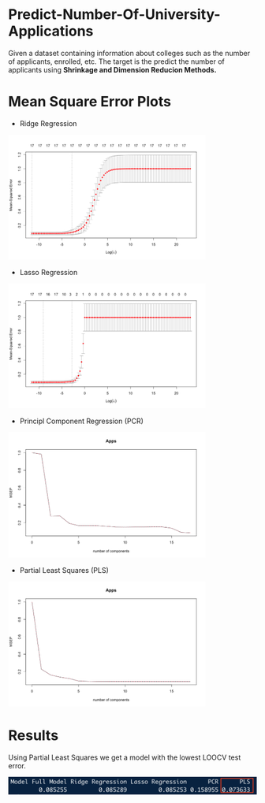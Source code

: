 # Predict-Number-Of-University-Applications

Given a dataset containing information about colleges such as the number of applicants, enrolled, etc. The target is the predict the number of applicants using **Shrinkage and Dimension Reducion Methods.**

# Mean Square Error Plots 






<p float="left">
  
  
  - Ridge Regression

  <img src="https://github.com/JaimeGoB/Predict-Number-Of-University-Applications/blob/main/data/ridge.png" length = "400" width="400" />
  
  - Lasso Regression

  <img src="https://github.com/JaimeGoB/Predict-Number-Of-University-Applications/blob/main/data/lasso.png" length = "400" width="400" /> 
  
  - Principl Component Regression (PCR)

  <img src="https://github.com/JaimeGoB/Predict-Number-Of-University-Applications/blob/main/data/pcr.png"   length = "400" width="400" />
  
  - Partial Least Squares (PLS)

  <img src="https://github.com/JaimeGoB/Predict-Number-Of-University-Applications/blob/main/data/pls.png"   length = "400" width="400" />
</p>

# Results

Using Partial Least Squares we get a model with the lowest LOOCV test error.

<img src="https://github.com/JaimeGoB/Predict-Number-Of-University-Applications/blob/main/data/results.png"   length = "80" width="600" />

